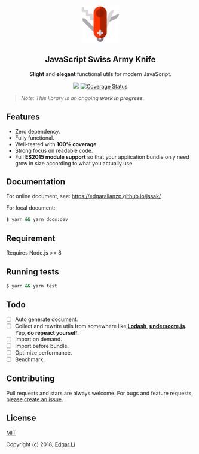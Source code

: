 <p align="center"><img src="./assets/jssak-logo.png" alt="jssak" width="100" /></p> 
<h2 align="center">JavaScript Swiss Army Knife</h2>
<p align="center"><strong>Slight</strong> and <strong>elegant</strong> functional utils for modern JavaScript.</p>
<p align="center">
  <a href="https://travis-ci.org/EdgarAllanzp/jssak"><img src="https://travis-ci.org/EdgarAllanzp/jssak.svg?branch=master" /></a>
  <a href='https://coveralls.io/github/EdgarAllanzp/jssak?branch=master'><img src='https://coveralls.io/repos/github/EdgarAllanzp/jssak/badge.svg?branch=master&kill_cache=1' alt='Coverage Status' /></a>
</p>

> _Note: This library is an ongoing **work in progress**._

## Features

- Zero dependency.
- Fully functional.
- Well-tested with **100% coverage**.
- Strong focus on readable code.
- Full **ES2015 module support** so that your application bundle only need grow in size according to what you actually use.

## Documentation

For online document, see: https://edgarallanzp.github.io/jssak/

For local document:

```sh
$ yarn && yarn docs:dev
```

## Requirement

Requires Node.js >= 8

## Running tests

```sh
$ yarn && yarn test
```

## Todo

- [ ] Auto generate document.
- [ ] Collect and rewrite utils from somewhere like [**Lodash**](https://github.com/lodash/lodash),  [**underscore.js**](https://github.com/jashkenas/underscore). Yep, **do repeact yourself**.
- [ ] Import on demand.
- [ ] Import before bundle.
- [ ] Optimize performance.
- [ ] Benchmark.

## Contributing

Pull requests and stars are always welcome. For bugs and feature requests, [please create an issue](https://github.com/edgarallanzp/jssak/issues/new).

## License

[MIT](http://opensource.org/licenses/MIT)

Copyright (c) 2018, [Edgar Li](https://github.com/EdgarAllanzp)